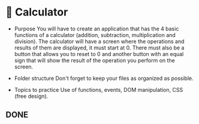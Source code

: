 # 🧮 Calculator

- Purpose
  You will have to create an application that has the 4 basic functions of a calculator (addition, subtraction, multiplication and division).
  The calculator will have a screen where the operations and results of them are displayed, it must start at 0.
  There must also be a button that allows you to reset to 0 and another button with an equal sign that will show the result of the operation you perform on the screen.

- Folder structure
  Don't forget to keep your files as organized as possible.

- Topics to practice
  Use of functions, events, DOM manipulation, CSS (free design).


## DONE



